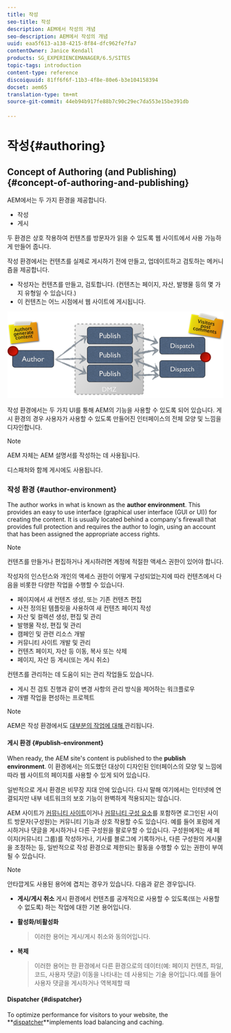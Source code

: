 ```yaml
---
title: 작성
seo-title: 작성
description: AEM에서 작성의 개념
seo-description: AEM에서 작성의 개념
uuid: eaa5f613-a138-4215-8f84-dfc962fe7fa7
contentOwner: Janice Kendall
products: SG_EXPERIENCEMANAGER/6.5/SITES
topic-tags: introduction
content-type: reference
discoiquuid: 81ff6f6f-11b3-4f8e-80e6-b3e104158394
docset: aem65
translation-type: tm+mt
source-git-commit: 44eb94b917fe88b7c90c29ec7da553e15be391db

---
```



# 작성{#authoring}

## Concept of Authoring (and Publishing) {#concept-of-authoring-and-publishing}

AEM에서는 두 가지 환경을 제공합니다.

* 작성
* 게시

두 환경은 상호 작용하여 컨텐츠를 방문자가 읽을 수 있도록 웹 사이트에서 사용 가능하게 만들어 줍니다.

작성 환경에서는 컨텐츠를 실제로 게시하기 전에 만들고, 업데이트하고 검토하는 메커니즘을 제공합니다.

* 작성자는 컨텐츠를 만들고, 검토합니다. (컨텐츠는 페이지, 자산, 발행물 등의 몇 가지 유형일 수 있습니다.)
* 이 컨텐츠는 어느 시점에서 웹 사이트에 게시됩니다.

![chlimage_1-132](assets/chlimage_1-132.png)

작성 환경에서는 두 가지 UI를 통해 AEM의 기능을 사용할 수 있도록 되어 있습니다. 게시 환경의 경우 사용자가 사용할 수 있도록 만들어진 인터페이스의 전체 모양 및 느낌을 디자인합니다.

>[!NOTE]
>
>AEM 자체는 AEM 설명서를 작성하는 데 사용됩니다.
>
>디스패처와 함께 게시에도 사용됩니다.

### 작성 환경 {#author-environment}

The author works in what is known as the **author environment**. This provides an easy to use interface (graphical user interface (GUI or UI)) for creating the content. It is usually located behind a company&#39;s firewall that provides full protection and requires the author to login, using an account that has been assigned the appropriate access rights.

>[!NOTE]
>
>컨텐츠를 만들거나 편집하거나 게시하려면 계정에 적절한 액세스 권한이 있어야 합니다.

작성자의 인스턴스와 개인의 액세스 권한이 어떻게 구성되었는지에 따라 컨텐츠에서 다음을 비롯한 다양한 작업을 수행할 수 있습니다.

* 페이지에서 새 컨텐츠 생성, 또는 기존 컨텐츠 편집
* 사전 정의된 템플릿을 사용하여 새 컨텐츠 페이지 작성
* 자산 및 컬렉션 생성, 편집 및 관리
* 발행물 작성, 편집 및 관리
* 캠페인 및 관련 리소스 개발
* 커뮤니티 사이트 개발 및 관리
* 컨텐츠 페이지, 자산 등 이동, 복사 또는 삭제
* 페이지, 자산 등 게시(또는 게시 취소)

컨텐츠를 관리하는 데 도움이 되는 관리 작업들도 있습니다.

* 게시 전 검토 진행과 같이 변경 사항의 관리 방식을 제어하는 워크플로우
* 개별 작업을 편성하는 프로젝트

>[!NOTE]
>
>AEM은 작성 환경에서도 [대부분의 작업에 대해 ](/help/sites-administering/home.md)관리됩니다.

#### 게시 환경 {#publish-environment}

When ready, the AEM site&#39;s content is published to the **publish environment**. 이 환경에서는 의도했던 대상이 디자인된 인터페이스의 모양 및 느낌에 따라 웹 사이트의 페이지를 사용할 수 있게 되어 있습니다.

일반적으로 게시 환경은 비무장 지대 안에 있습니다. 다시 말해 여기에서는 인터넷에 연결되지만 내부 네트워크의 보호 기능이 완벽하게 적용되지는 않습니다.

AEM 사이트가 [커뮤니티 사이트](/help/communities/overview.md)이거나 [커뮤니티 구성 요소](/help/communities/author-communities.md)를 포함하면 로그인된 사이트 방문자(구성원)는 커뮤니티 기능과 상호 작용할 수도 있습니다. 예를 들어 포럼에 게시하거나 댓글을 게시하거나 다른 구성원을 팔로우할 수 있습니다. 구성원에게는 새 페이지(커뮤니티 그룹)를 작성하거나, 기사를 블로그에 기록하거나, 다른 구성원의 게시물을 조정하는 등, 일반적으로 작성 환경으로 제한되는 활동을 수행할 수 있는 권한이 부여될 수 있습니다.

>[!NOTE]
>
>안타깝게도 사용된 용어에 겹치는 경우가 있습니다. 다음과 같은 경우입니다.
>
>* **게시/게시 취소**
   >  게시 환경에서 컨텐츠를 공개적으로 사용할 수 있도록(또는 사용할 수 없도록) 하는 작업에 대한 기본 용어입니다.
   >
   >
* **활성화/비활성화**
   >  이러한 용어는 게시/게시 취소와 동의어입니다.
   >
   >
* **복제**
   >  이러한 용어는 한 환경에서 다른 환경으로의 데이터(예: 페이지 컨텐츠, 파일, 코드, 사용자 댓글) 이동을 나타내는 데 사용되는 기술 용어입니다.예를 들어 사용자 댓글을 게시하거나 역복제할 때
>



#### Dispatcher {#dispatcher}

To optimize performance for visitors to your website, the **[dispatcher](https://helpx.adobe.com/experience-manager/dispatcher/user-guide.html)**implements load balancing and caching.
